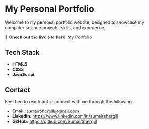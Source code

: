 # My Personal Portfolio

Welcome to my personal portfolio website, designed to showcase my computer science projects, skills, and experience.

🔗 **Check out the live site here:** [My Portfolio](https://your-website-link.com)

## Tech Stack
- **HTML5**
- **CSS3**
- **JavaScript**


## Contact
Feel free to reach out or connect with me through the following:

- **Email:** [sumairshergill@gmail.com](mailto:sumairshergill@gmail.com)
- **LinkedIn:** https://www.linkedin.com/in/sumairshergill
- **GitHub:** https://github.com/SumairShergill

